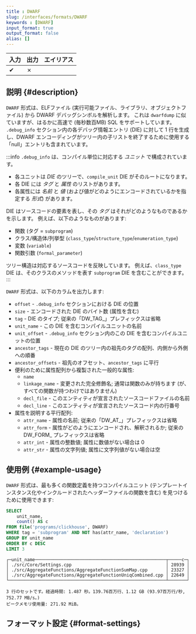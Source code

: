```yaml
---
title : DWARF
slug: /interfaces/formats/DWARF
keywords : [DWARF]
input_format: true
output_format: false
alias: []
---
```


| 入力 | 出力  | エイリアス |
|-------|---------|-------|
| ✔     | ✗       |       |

## 説明 {#description}

`DWARF` 形式は、ELFファイル (実行可能ファイル、ライブラリ、オブジェクトファイル) から DWARF デバッグシンボルを解析します。 
これは `dwarfdump` に似ていますが、はるかに高速で (毎秒数百MB) SQL をサポートしています。 
`.debug_info` セクション内の各デバッグ情報エントリ (DIE) に対して 1 行を生成し、DWARF エンコーディングがツリー内の子リストを終了するために使用する「null」エントリも含まれています。

:::info
`.debug_info` は、コンパイル単位に対応する *ユニット* で構成されています。 
- 各ユニットは *DIE* のツリーで、`compile_unit` DIE がそのルートになります。 
- 各 DIE には *タグ* と *属性* のリストがあります。 
- 各属性には *名前* と *値* (および値がどのようにエンコードされているかを指定する *形式*) があります。 

DIE はソースコードの要素を表し、その *タグ* はそれがどのようなものであるかを示します。 例えば、以下のようなものがあります:

- 関数 (タグ = `subprogram`)
- クラス/構造体/列挙型 (`class_type`/`structure_type`/`enumeration_type`)
- 変数 (`variable`)
- 関数引数 (`formal_parameter`)

ツリー構造は対応するソースコードを反映しています。 例えば、`class_type` DIE は、そのクラスのメソッドを表す `subprogram` DIE を含むことができます。
:::

`DWARF` 形式は、以下のカラムを出力します:

- `offset` - `.debug_info` セクションにおける DIE の位置
- `size` - エンコードされた DIE のバイト数 (属性を含む)
- `tag` - DIE のタイプ; 従来の「DW_TAG_」プレフィックスは省略
- `unit_name` - この DIE を含むコンパイルユニットの名前
- `unit_offset` - `.debug_info` セクション内のこの DIE を含むコンパイルユニットの位置
- `ancestor_tags` - 現在の DIE のツリー内の祖先のタグの配列、内側から外側への順番
- `ancestor_offsets` - 祖先のオフセット、`ancestor_tags` に平行
- 便利のために属性配列から複製された一般的な属性:
    - `name`
    - `linkage_name` - 変更された完全修飾名; 通常は関数のみが持ちます (が、すべての関数が持つわけではありません)
    - `decl_file` - このエンティティが宣言されたソースコードファイルの名前
    - `decl_line` - このエンティティが宣言されたソースコード内の行番号
- 属性を説明する平行配列:
    - `attr_name` - 属性の名前; 従来の「DW_AT_」プレフィックスは省略
    - `attr_form` - 属性がどのようにエンコードされ、解釈されるか; 従来の DW_FORM_ プレフィックスは省略
    - `attr_int` - 属性の整数値; 属性に数値がない場合は 0
    - `attr_str` - 属性の文字列値; 属性に文字列値がない場合は空

## 使用例 {#example-usage}

`DWARF` 形式は、最も多くの関数定義を持つコンパイルユニット (テンプレートインスタンス化やインクルードされたヘッダーファイルの関数を含む) を見つけるために使用できます:

```sql title="クエリ"
SELECT
    unit_name,
    count() AS c
FROM file('programs/clickhouse', DWARF)
WHERE tag = 'subprogram' AND NOT has(attr_name, 'declaration')
GROUP BY unit_name
ORDER BY c DESC
LIMIT 3
```
```text title="レスポンス"
┌─unit_name──────────────────────────────────────────────────┬─────c─┐
│ ./src/Core/Settings.cpp                                    │ 28939 │
│ ./src/AggregateFunctions/AggregateFunctionSumMap.cpp       │ 23327 │
│ ./src/AggregateFunctions/AggregateFunctionUniqCombined.cpp │ 22649 │
└────────────────────────────────────────────────────────────┴───────┘

3 行のセットです。経過時間: 1.487 秒。139.76百万行、1.12 GB (93.97百万行/秒, 752.77 MB/s。)
ピークメモリ使用量: 271.92 MiB。
```

## フォーマット設定 {#format-settings}
